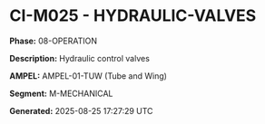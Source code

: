 # CI-M025 - HYDRAULIC-VALVES

**Phase:** 08-OPERATION

**Description:** Hydraulic control valves

**AMPEL:** AMPEL-01-TUW (Tube and Wing)

**Segment:** M-MECHANICAL

**Generated:** 2025-08-25 17:27:29 UTC
